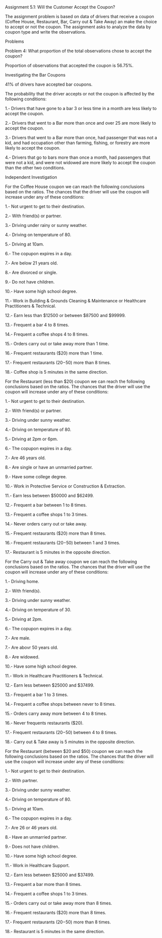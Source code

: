 Assignment 5.1: Will the Customer Accept the Coupon?

The assignment problem is based on data of drivers that receive a coupon (Coffee House, Restaurant, Bar, Carry out & Take Away) an make the choice to accept or not the coupon. The assignment asks to analyze the data by coupon type and write the observations. 

Problems

Problem 4: What proportion of the total observations chose to accept the coupon?

Proportion of observations that accepted the coupon is 56.75%.


Investigating the Bar Coupons

41% of drivers have accepted bar coupons.

The probability that the driver accepts or not the coupon is affected by the following conditions:

1.- Drivers that have gone to a bar 3 or less time in a month are less likely to accept the coupon.

2.- Drivers that went to a Bar more than once and over 25 are more likely to accept the coupon.

3.- Drivers that went to a Bar more than once, had passenger that was not a kid, and had occupation other than farming, fishing, or forestry are more likely to accept the coupon.

4.- Drivers that go to bars more than once a month, had passengers that were not a kid, and were not widowed are more likely to accept the coupon than the other two conditions.


Independent Investigation

For the Coffee House coupon we can reach the following conclusions based on the ratios. The chances that the driver will use the coupon will increase under any of these conditions:

1.- Not urgent to get to their destination.

2.- With friend(s) or partner.

3.- Driving under rainy or sunny weather.

4.- Driving on temperature of 80.

5.- Driving at 10am.

6.- The copupon expires in a day.

7.- Are below 21 years old.

8.- Are divorced or single.

9.- Do not have children.

10.- Have some high school degree.

11.- Work in Building & Grounds Cleaning & Maintenance or Healthcare Practitioners & Technical.

12.- Earn less than $12500 or between $87500 and $99999.

13.- Frequent a bar 4 to 8 times.

14.- Frequent a coffee shops 4 to 8 times.

15.- Orders carry out or take away more than 1 time.

16.- Frequent restaurants ($20) more than 1 time.

17.- Frequent restaurants ($20-$50) more than 8 times.

18.- Coffee shop is 5 minutes in the same direction.


For the Restaurant (less than $20) coupon we can reach the following conclusions based on the ratios. The chances that the driver will use the coupon will increase under any of these conditions:

1.- Not urgent to get to their destination.

2.- With friend(s) or partner.

3.- Driving under sunny weather.

4.- Driving on temperature of 80.

5.- Driving at 2pm or 6pm.

6.- The copupon expires in a day.

7.- Are 46 years old.

8.- Are single or have an unmarried partner.

9.- Have some college degree.

10.- Work in Protective Service or Construction & Extraction.

11.- Earn less between $50000 and $62499.

12.- Frequent a bar between 1 to 8 times.

13.- Frequent a coffee shops 1 to 3 times.

14.- Never orders carry out or take away.

15.- Frequent restaurants ($20) more than 8 times.

16.- Frequent restaurants ($20-$50) between 1 and 3 times.

17.- Restaurant is 5 minutes in the opposite direction.


For the Carry out & Take away coupon we can reach the following conclusions based on the ratios. The chances that the driver will use the coupon will increase under any of these conditions:

1.- Driving home.

2.- With friend(s).

3.- Driving under sunny weather.

4.- Driving on temperature of 30.

5.- Driving at 2pm.

6.- The copupon expires in a day.

7.- Are male.

7.- Are abovr 50 years old.

8.- Are widowed.

10.- Have some high school degree.

11.- Work in Healthcare Practitioners & Technical.

12.- Earn less between $25000 and $37499.

13.- Frequent a bar 1 to 3 times.

14.- Frequent a coffee shops between never to 8 times.

15.- Orders carry away more between 4 to 8 times.

16.- Never frequents restaurants ($20).

17.- Frequent restaurants ($20-$50) between 4 to 8 times.

18.- Carry out & Take away is 5 minutes in the opposite direction.


For the Restaurant (between $20 and $50) coupon we can reach the following conclusions based on the ratios. The chances that the driver will use the coupon will increase under any of these conditions:

1.- Not urgent to get to their destination.

2.- With partner.

3.- Driving under sunny weather.

4.- Driving on temperature of 80.

5.- Driving at 10am.

6.- The copupon expires in a day.

7.- Are 26 or 46 years old.

8.- Have an unmarried partner.

9.- Does not have children.

10.- Have some high school degree.

11.- Work in Healthcare Support.

12.- Earn less between $25000 and $37499.

13.- Frequent a bar more than 8 times.

14.- Frequent a coffee shops 1 to 3 times.

15.- Orders carry out or take away more than 8 times.

16.- Frequent restaurants ($20) more than 8 times.

17.- Frequent restaurants ($20-$50) more than 8 times.

18.- Restaurant is 5 minutes in the same direction.


